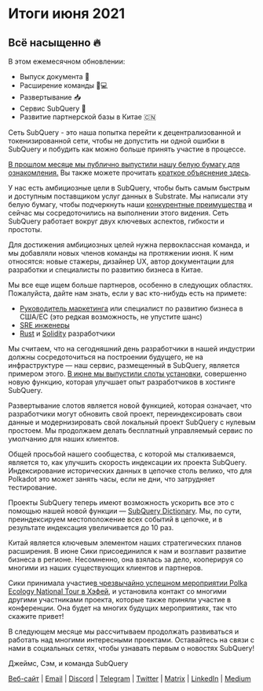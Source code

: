 # Итоги июня 2021

## Всё насыщенно 🔥

В этом ежемесячном обновлении:

-   Выпуск документа 🎊
-   Расширение команды 👩💻
-   Развертывание 📥
-   Сервис SubQuery 📖
-   Развитие партнерской базы в Китае 🇨🇳

Сеть SubQuery - это наша попытка перейти к децентрализованной и токенизированной сети, чтобы не допустить ни одной ошибки в SubQuery и побудить как можно больше принять участие в процессе.

[В прошлом месяце мы публично выпустили нашу белую бумагу для ознакомления.](https://static.subquery.network/whitepaper.pdf) Вы также можете прочитать [краткое объяснение здесь](https://subquery.medium.com/the-subquery-network-a-summary-46cde0acb010).

У нас есть амбициозные цели в SubQuery, чтобы быть самым быстрым и доступным поставщиком услуг данных в Substrate. Мы написали эту белую бумагу, чтобы подчеркнуть наши [конкурентные преимущества](https://subquery.medium.com/subquery-network-our-goals-and-competitive-advantages-a6efdd544be4) и сейчас мы сосредоточились на выполнении этого видения. Сеть SubQuery работает вокруг двух ключевых аспектов, гибкости и простоты.

Для достижения амбициозных целей нужна первоклассная команда, и мы добавляли новых членов команды на протяжении июня. К ним относятся: новые стажеры, дизайнер UX, автор документации для разработки и специалисты по развитию бизнеса в Китае.

Мы все еще ищем больше партнеров, особенно в следующих областях. Пожалуйста, дайте нам знать, если у вас кто-нибудь есть на примете:

-   [Руководитель маркетинга](https://angel.co/company/subquery/jobs/1494376-head-of-marketing) или специалист по развитию бизнеса в США/ЕС (это редкая возможность, не упустите шанс)
-   [SRE инженеры](https://angel.co/company/subquery/jobs/1497942-site-reliability-engineer)
-   [Rust](https://angel.co/company/subquery/jobs/1494414-rust-developer) и [Solidity](https://angel.co/company/subquery/jobs/1494435-solidity-developer) разработчики

Мы считаем, что на сегодняшний день разработчики в нашей индустрии должны сосредоточиться на построении будущего, не на инфраструктуре — наш сервис, размещенный в SubQuery, является примером этого. [В июне мы выпустили слоты установки](https://subquery.medium.com/deployment-slots-are-here-subquery-projects-4fe2629f8858), совершенно новую функцию, которая улучшает опыт разработчиков в хостинге SubQuery.

Развертывание слотов является новой функцией, которая означает, что разработчики могут обновить свой проект, переиндексировать свои данные и модернизировать свой локальный проект SubQuery с нулевым простоем. Мы продолжаем делать бесплатный управляемый сервис по умолчанию для наших клиентов.

Общей просьбой нашего сообщества, с которой мы сталкиваемся, является то, как улучшить скорость индексации их проекта SubQuery. Индексирование исторических данных в цепочке столь велико, что для Polkadot это может занять часы, если не дни, что затрудняет тестирование.

Проекты SubQuery теперь имеют возможность ускорить все это с помощью нашей новой функции — [SubQuery Dictionary](https://subquery.medium.com/subquerys-just-got-a-lot-faster-with-the-dictionary-8a7a1447574). Мы, по сути, преиндексируем местоположение всех событий в цепочке, и в результате индексация увеличивается до 10 раз.

Китай является ключевым элементом наших стратегических планов расширения. В июне Сики присоединился к нам и возглавит развитие бизнеса в регионе. Несомненно, она взялась за дело, кооперируя со многими из наших существующих клиентов и партнеров.

Сики принимала участие[в чрезвычайно успешном мероприятии Polka Ecology National Tour в Хэфей](https://twitter.com/SubQueryNetwork/status/1409696588465721348), и установила контакт со многими другими участниками проекта, которые также приняли участие в конференции. Она будет на многих будущих мероприятиях, так что скажите привет!

В следующем месяце мы рассчитываем продолжать развиваться и работать над многими интересными проектами. Оставайтесь на связи с нами в социальных сетях, чтобы узнавать первым о новостях SubQuery!

Джеймс, Сэм, и команда SubQuery

[Веб-сайт](https://subquery.network/) | [Email](mailto:hello@subquery.network) | [Discord](https://discord.com/invite/78zg8aBSMG) | [Telegram](https://t.me/subquerynetwork) | [Twitter](https://twitter.com/subquerynetwork) | [Matrix](https://matrix.to/#/#subquery:matrix.org) | [LinkedIn](https://www.linkedin.com/company/subquery) | [Medium](https://subquery.medium.com/)
